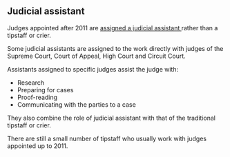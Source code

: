 ##  Judicial assistant

Judges appointed after 2011 are [ assigned a judicial assistant
](https://aji.ie/supports/judicial-assistants-researchers/) rather than a
tipstaff or crier.

Some judicial assistants are assigned to the work directly with judges of the
Supreme Court, Court of Appeal, High Court and Circuit Court.

Assistants assigned to specific judges assist the judge with:

  * Research 
  * Preparing for cases 
  * Proof-reading 
  * Communicating with the parties to a case 

They also combine the role of judicial assistant with that of the traditional
tipstaff or crier.

There are still a small number of tipstaff who usually work with judges
appointed up to 2011.
